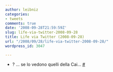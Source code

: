 ```yaml
---
author: leibniz
categories:
- tweets
comments: true
date: '2008-09-28T21:59:59Z'
slug: life-via-twitter-2008-09-28
title: Life via Twitter (2008-09-28)
url: "/2008/09/28/life-via-twitter-2008-09-28/"
wordpress_id: 3047

---
```

* ? ... se lo vedono quelli della Cai... [#](http://twitter.com/leibniz/statuses/938205215)


